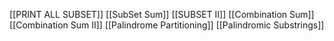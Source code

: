 [[PRINT ALL SUBSET]]
[[SubSet Sum]]
[[SUBSET II]]
[[Combination Sum]]
[[Combination Sum II]]
[[Palindrome Partitioning]]
[[Palindromic Substrings]]
